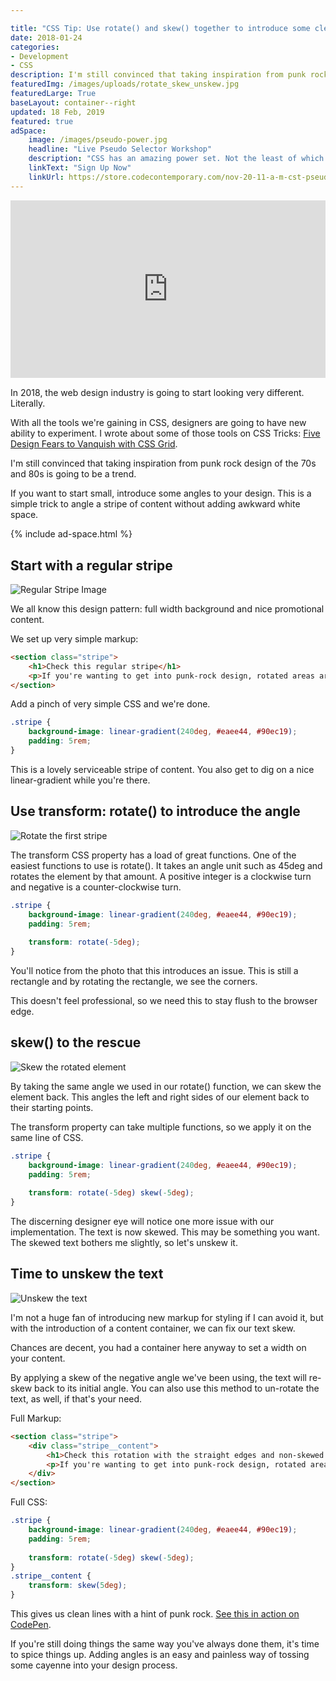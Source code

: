 ```yaml
---

title: "CSS Tip: Use rotate() and skew() together to introduce some clean punk rock to your CSS"
date: 2018-01-24
categories:
- Development
- CSS
description: I'm still convinced that taking inspiration from punk rock design of the 70s and 80s is going to be a trend. If you want to start small, introduce some angles to your design. This is a simple trick to angle a stripe of content without adding awkward white space.
featuredImg: /images/uploads/rotate_skew_unskew.jpg
featuredLarge: True
baseLayout: container--right
updated: 18 Feb, 2019
featured: true
adSpace: 
    image: /images/pseudo-power.jpg
    headline: "Live Pseudo Selector Workshop"
    description: "CSS has an amazing power set. Not the least of which is creating stylistic elements on the fly using Pseudo Elements (::after and ::before). We'll cover the basics of ::before and ::after and explore three different powerful design patterns utilizing them."
    linkText: "Sign Up Now"
    linkUrl: https://store.codecontemporary.com/nov-20-11-a-m-cst-pseudo-elements-basics-after-and-before
---
```




<div class="" style="position: relative;
    width: 100%;
    height: 0;
    padding-bottom: 56.25%; margin-bottom: 1rem;">
        <iframe style="position: absolute;
            top: 0;
            left: 0;
            width: 100%;
            height: 100%;" width="560" height="315"  src="https://www.youtube.com/embed/NIxlqydrRnc" frameborder="0" allow="accelerometer; autoplay; encrypted-media; gyroscope; picture-in-picture" allowfullscreen></iframe>
</div>


In 2018, the web design industry is going to start looking very different. Literally.

With all the tools we're gaining in CSS, designers are going to have new ability to experiment. I wrote about some of those tools on CSS Tricks: [Five Design Fears to Vanquish with CSS Grid](https://css-tricks.com/five-design-fears-vanquish-css-grid/).

I'm still convinced that taking inspiration from punk rock design of the 70s and 80s is going to be a trend.

If you want to start small, introduce some angles to your design. This is a simple trick to angle a stripe of content without adding awkward white space.

{% include ad-space.html %}

## Start with a regular stripe

![Regular Stripe Image](/images/uploads/regular.jpg)

We all know this design pattern: full width background and nice promotional content.

We set up very simple markup:


```html
<section class="stripe">
    <h1>Check this regular stripe</h1>
    <p>If you're wanting to get into punk-rock design, rotated areas are really cool and you'll look hip and cool.</p>
</section>
```

Add a pinch of very simple CSS and we're done.

```css
.stripe {
    background-image: linear-gradient(240deg, #eaee44, #90ec19);
    padding: 5rem;   
}
```

This is a lovely serviceable stripe of content. You also get to dig on a nice linear-gradient while you're there.

## Use transform: rotate() to introduce the angle

![Rotate the first stripe](/images/uploads/rotate.jpg)

The transform CSS property has a load of great functions. One of the easiest functions to use is rotate(). It takes an angle unit such as 45deg and rotates the element by that amount. A positive integer is a clockwise turn and negative is a counter-clockwise turn.

```css
.stripe {
    background-image: linear-gradient(240deg, #eaee44, #90ec19);
    padding: 5rem;
    
    transform: rotate(-5deg);
}
```

You'll notice from the photo that this introduces an issue. This is still a rectangle and by rotating the rectangle, we see the corners.

This doesn't feel professional, so we need this to stay flush to the browser edge.

## skew() to the rescue

![Skew the rotated element](/images/uploads/rotate_skew.jpg)

By taking the same angle we used in our rotate() function, we can skew the element back. This angles the left and right sides of our element back to their starting points.

The transform property can take multiple functions, so we apply it on the same line of CSS.

```css
.stripe {
    background-image: linear-gradient(240deg, #eaee44, #90ec19);
    padding: 5rem;
    
    transform: rotate(-5deg) skew(-5deg);
}
```

The discerning designer eye will notice one more issue with our implementation. The text is now skewed. This may be something you want. The skewed text bothers me slightly, so let's unskew it.

## Time to unskew the text

![Unskew the text](/images/uploads/rotate_skew_unskew.jpg)

I'm not a huge fan of introducing new markup for styling if I can avoid it, but with the introduction of a content container, we can fix our text skew.

Chances are decent, you had a container here anyway to set a width on your content.

By applying a skew of the negative angle we've been using, the text will re-skew back to its initial angle. You can also use this method to un-rotate the text, as well, if that's your need.

Full Markup:
```html
<section class="stripe">
    <div class="stripe__content">
        <h1>Check this rotation with the straight edges and non-skewed text!!!</h1>
        <p>If you're wanting to get into punk-rock design, rotated areas are really cool and you'll look hip and cool.</p>
    </div>
</section>
```

Full CSS:
```css
.stripe {
    background-image: linear-gradient(240deg, #eaee44, #90ec19);
    padding: 5rem;
    
    transform: rotate(-5deg) skew(-5deg);
}
.stripe__content {
    transform: skew(5deg);
}
```


This gives us clean lines with a hint of punk rock. [See this in action on CodePen](https://codepen.io/brob/pen/xpNyqE?editors=1100).

If you're still doing things the same way you've always done them, it's time to spice things up. Adding angles is an easy and painless way of tossing some cayenne into your design process.
